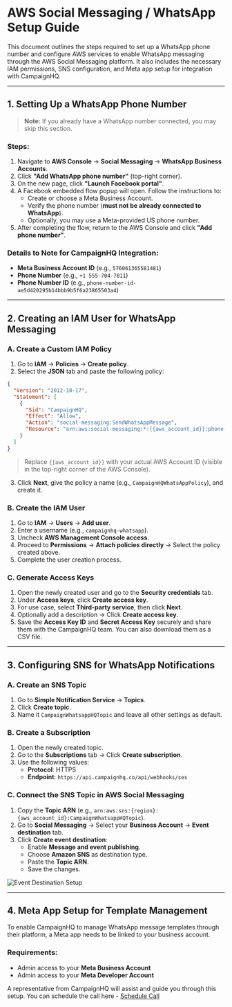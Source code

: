 
# AWS Social Messaging / WhatsApp Setup Guide

This document outlines the steps required to set up a WhatsApp phone number and configure AWS services to enable WhatsApp messaging through the AWS Social Messaging platform. It also includes the necessary IAM permissions, SNS configuration, and Meta app setup for integration with CampaignHQ.

---

## 1. Setting Up a WhatsApp Phone Number

> **Note:** If you already have a WhatsApp number connected, you may skip this section.

### Steps:

1. Navigate to **AWS Console** → **Social Messaging** → **WhatsApp Business Accounts**.
2. Click **"Add WhatsApp phone number"** (top-right corner).
3. On the new page, click **"Launch Facebook portal"**.
4. A Facebook embedded flow popup will open. Follow the instructions to:
   - Create or choose a Meta Business Account.
   - Verify the phone number (**must not be already connected to WhatsApp**).
   - Optionally, you may use a Meta-provided US phone number.
5. After completing the flow, return to the AWS Console and click **"Add phone number"**.

### Details to Note for CampaignHQ Integration:

- **Meta Business Account ID** (e.g., `576061365581481`)
- **Phone Number** (e.g., `+1 555-704-7011`)
- **Phone Number ID** (e.g., `phone-number-id-ae5d420295b14bbb9b5f6a23865503a4`)

---

## 2. Creating an IAM User for WhatsApp Messaging

### A. Create a Custom IAM Policy

1. Go to **IAM** → **Policies** → **Create policy**.
2. Select the **JSON** tab and paste the following policy:

```json
{
  "Version": "2012-10-17",
  "Statement": [
    {
      "Sid": "CampaignHQ",
      "Effect": "Allow",
      "Action": "social-messaging:SendWhatsAppMessage",
      "Resource": "arn:aws:social-messaging:*:{{aws_account_id}}:phone-number-id/*"
    }
  ]
}
```

> Replace `{{aws_account_id}}` with your actual AWS Account ID (visible in the top-right corner of the AWS Console).

3. Click **Next**, give the policy a name (e.g., `CampaignHQWhatsAppPolicy`), and create it.

### B. Create the IAM User

1. Go to **IAM** → **Users** → **Add user**.
2. Enter a username (e.g., `campaignhq-whatsapp`).
3. Uncheck **AWS Management Console access**.
4. Proceed to **Permissions** → **Attach policies directly** → Select the policy created above.
5. Complete the user creation process.

### C. Generate Access Keys

1. Open the newly created user and go to the **Security credentials** tab.
2. Under **Access keys**, click **Create access key**.
3. For use case, select **Third-party service**, then click **Next**.
4. Optionally add a description → Click **Create access key**.
5. Save the **Access Key ID** and **Secret Access Key** securely and share them with the CampaignHQ team. You can also download them as a CSV file.

---

## 3. Configuring SNS for WhatsApp Notifications

### A. Create an SNS Topic

1. Go to **Simple Notification Service** → **Topics**.
2. Click **Create topic**.
3. Name it `CampaignWhatsappHQTopic` and leave all other settings as default.

### B. Create a Subscription

1. Open the newly created topic.
2. Go to the **Subscriptions** tab → Click **Create subscription**.
3. Use the following values:
   - **Protocol**: HTTPS  
   - **Endpoint**: `https://api.campaignhq.co/api/webhooks/ses`

### C. Connect the SNS Topic in AWS Social Messaging

1. Copy the **Topic ARN** (e.g., `arn:aws:sns:{region}:{aws_account_id}:CampaignWhatsappHQTopic`).
2. Go to **Social Messaging** → Select your **Business Account** → **Event destination** tab.
3. Click **Create event destination**:
   - Enable **Message and event publishing**.
   - Choose **Amazon SNS** as destination type.
   - Paste the **Topic ARN**.
   - Save the changes.
  
![Event Destination Setup](https://drive.google.com/uc?export=view&id=1I-2zAo7i4oS5NAPcL2uombOXLKYagnzI)

---

## 4. Meta App Setup for Template Management

To enable CampaignHQ to manage WhatsApp message templates through their platform, a Meta app needs to be linked to your business account.

### Requirements:

- Admin access to your **Meta Business Account**
- Admin access to your **Meta Developer Account**

A representative from CampaignHQ will assist and guide you through this setup. You can schedule the call here - [Schedule Call](https://www.campaignhq.co/schedule-demo/)

